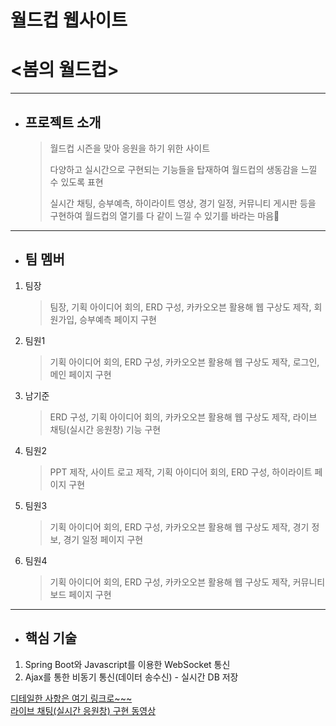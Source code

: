 # 월드컵 웹사이트
# <봄의 월드컵>
***
- ## 프로젝트 소개
    > 월드컵 시즌을 맞아 응원을 하기 위한 사이트
    >
    > 다양하고 실시간으로 구현되는 기능들을 탑재하여 월드컵의 생동감을 느낄 수 있도록 표현
    >
    > 실시간 채팅, 승부예측, 하이라이트 영상, 경기 일정, 커뮤니티 게시판 등을 구현하여 월드컵의 열기를 다 같이 느낄 수 있기를 바라는 마음💜
***
- ## 팀 멤버
1. 팀장
   > 팀장, 기획 아이디어 회의, ERD 구성, 카카오오븐 활용해 웹 구상도 제작, 회원가입, 승부예측 페이지 구현
2. 팀원1
   > 기획 아이디어 회의, ERD 구성, 카카오오븐 활용해 웹 구상도 제작, 로그인, 메인 페이지 구현
3. 남기준
   > ERD 구성, 기획 아이디어 회의, 카카오오븐 활용해 웹 구상도 제작, 라이브 채팅(실시간 응원창) 기능 구현
4. 팀원2
   > PPT 제작, 사이트 로고 제작, 기획 아이디어 회의, ERD 구성, 하이라이트 페이지 구현
5. 팀원3
   > 기획 아이디어 회의, ERD 구성, 카카오오븐 활용해 웹 구상도 제작, 경기 정보, 경기 일정 페이지 구현
6. 팀원4
   > 기획 아이디어 회의, ERD 구성, 카카오오븐 활용해 웹 구상도 제작, 커뮤니티 보드 페이지 구현
***
- ## 핵심 기술
1. Spring Boot와 Javascript를 이용한 WebSocket 통신
2. Ajax를 통한 비동기 통신(데이터 송수신) - 실시간 DB 저장

[디테일한 사항은 여기 링크로~~~](https://github.com/Paekma09/1st-Project/files/10701714/1st_Project.pdf)
<br>
[라이브 채팅(실시간 응원창) 구현 동영상](https://user-images.githubusercontent.com/113113479/217944410-31e5d988-1592-4515-ab4f-68b60ab7ad4f.mp4)